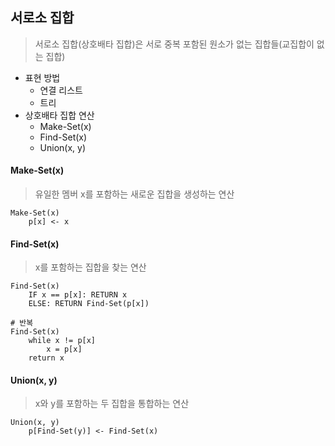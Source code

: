## 서로소 집합

> 서로소 집합(상호배타 집합)은 서로 중복 포함된 원소가 없는 집합들(교집합이 없는 집합)

- 표현 방법
  - 연결 리스트
  - 트리
- 상호배타 집합 연산
  - Make-Set(x)
  - Find-Set(x)
  - Union(x, y)

#### Make-Set(x)

> 유일한 멤버 x를 포함하는 새로운 집합을 생성하는 연산

```
Make-Set(x)
	p[x] <- x
```

#### Find-Set(x)

> x를 포함하는 집합을 찾는 연산

```
Find-Set(x)
	IF x == p[x]: RETURN x
	ELSE: RETURN Find-Set(p[x])
	
# 반복
Find-Set(x)
	while x != p[x]
		x = p[x]
	return x
```

#### Union(x, y)

> x와 y를 포함하는 두 집합을 통합하는 연산

```
Union(x, y)
	p[Find-Set(y)] <- Find-Set(x)
```